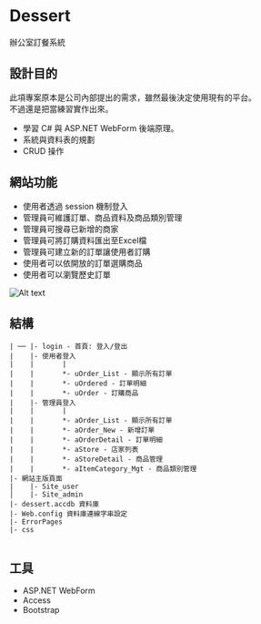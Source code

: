 # Dessert
辦公室訂餐系統  
## 設計目的  
此項專案原本是公司內部提出的需求，雖然最後決定使用現有的平台。  
不過還是把當練習實作出來。  
* 學習 C# 與 ASP.NET WebForm 後端原理。
* 系統與資料表的規劃
* CRUD 操作

## 網站功能
* 使用者透過 session 機制登入
* 管理員可維護訂單、商品資料及商品類別管理
* 管理員可搜尋已新增的商家
* 管理員可將訂購資料匯出至Excel檔
* 管理員可建立新的訂單讓使用者訂購
* 使用者可以依開放的訂單選購商品
* 使用者可以瀏覽歷史訂單

![Alt text](https://s19.aconvert.com/convert/p3r68-cdx67/ceioq-pc1pk.gif)  

## 結構
``` 
| ── |- login - 首頁: 登入/登出
|    |- 使用者登入
|    |       |
|    |       *- uOrder_List - 顯示所有訂單
|    |       *- uOrdered - 訂單明細
|    |       *- uOrder - 訂購商品
|    |- 管理員登入
|    |       |
|    |       *- aOrder_List - 顯示所有訂單
|    |       *- aOrder_New - 新增訂單
|    |       *- aOrderDetail - 訂單明細
|    |       *- aStore - 店家列表       
|    |       *- aStoreDetail - 商品管理  
|    |       *- aItemCategory_Mgt - 商品類別管理
|- 網站主版頁面
|    |- Site_user
│    |- Site_admin
|- dessert.accdb 資料庫
|- Web.config 資料庫連線字串設定
|- ErrorPages
|- css
      
``` 
## 工具
* ASP.NET WebForm  
* Access  
* Bootstrap
